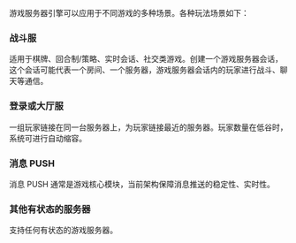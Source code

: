 游戏服务器引擎可以应用于不同游戏的多种场景。各种玩法场景如下：



### 战斗服
适用于棋牌、回合制/策略、实时会话、社交类游戏。创建一个游戏服务器会话，这个会话可能代表一个房间、一个服务器，游戏服务器会话内的玩家进行战斗、聊天等通信。

### 登录或大厅服 
一组玩家链接在同一台服务器上，为玩家链接最近的服务器。玩家数量在低谷时，系统可进行自动缩容。


### 消息 PUSH 
消息 PUSH 通常是游戏核心模块，当前架构保障消息推送的稳定性、实时性。


### 其他有状态的服务器 
支持任何有状态的游戏服务器。
